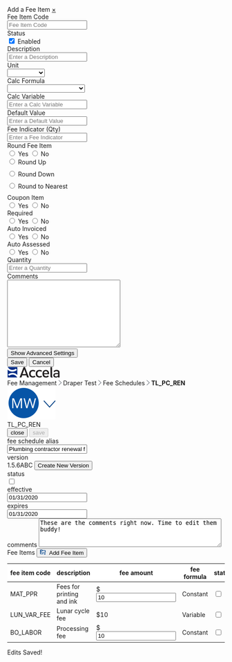 <html>
<head>
    <link rel="stylesheet" type="text/css" href="Fee Schedules.css">
</head>
<body>
    <div class="sidenav" id="mySidenav">
        <a class="title">Add a Fee Item</a>
        <a href="javascript:void(0)" class="closebtn" onclick="closeNav()">&times;</a>
        <form action="/action_page.php">
            <label for="feeitemcode" id="label">Fee Item Code</label><br>
            <input type="text" id="feeitemcode" name="feeitemcode" placeholder="Fee Item Code" onclick="floatLabel()"><br>
            <label>Status</label><br>
            <input type="checkbox" name="status" value="enabled" checked onclick="statusBox()">
            <label style="font-weight:normal;" id="enabled" for="enabled">Enabled</label><br>
            <label for="description">Description</label><br>
            <input type="text" id="description" name="description" placeholder="Enter a Description"><br>
            <label for="unit">Unit</label><br>
            <div class="dropdown">
                <select id="unit" name="unit">
                    <option value="none"></option>
                    <option value="Acres">Acres</option>
                    <option value="Amps">Amps</option>
                    <option value="AutoCalc">AutoCalc</option>
                    <option value="BTU">BTU</option>
                    <option value="Cubic Feet">Cubic Feet</option>
                </select><br>
            </div>
            <label for="calcform">Calc Formula</label><br>
            <div class="dropdown">
                <select id="calcform" name="calcform">
                    <option value="none"></option>
                    <option value="Linear with Min/Max">Linear with Min/Max</option>
                    <option value="Linear Min/Max Evaluation">Linear Min/Max Evaluation</option>
                    <option value="Fixed Fee by Range">Fixed Fee by Range</option>
                    <option value="Penalty">Penalty</option>
                    <option value="Constant">Constant</option>
                </select><br>
            </div>
            <label for="Calcvariable">Calc Variable</label><br>
            <input type="text" id="Calcvariable" name="Calcvariablen" placeholder="Enter a Calc Variable"><br>
            <label for="Defaultvalue">Default Value</label><br>
            <input type="text" id="Defaultvalue" name="Defaultvalue" placeholder="Enter a Default Value"><br>
            <label for="feeindc">Fee Indicator (Qty)</label><br>
            <input type="text" id="feeindc" name="feeindc" placeholder="Enter a Fee Indicator"><br>
            <label>Round Fee Item</label><br>
            <input type="radio" id="rfiyes" name="roundfeeitem" value="yes" onclick="revealInput()">
            <label style="font-weight:normal;" for="yes">Yes</label>
            <input type="radio" id="rfino" name="roundfeeitem" value="no" onclick="hideInput()">
            <label style="font-weight:normal;" for="no">No</label><br>
            <div class="roundfees" id="roundyesopt">
                <input type="radio" id="roundyes" name="roundyesopt" value="up" style="margin-bottom:12px;">
                <label for="up" style="font-weight:normal;">Round Up</label><br>
                <input type="radio" id="roundyes" name="roundyesopt" value="down" style="margin-bottom:12px;">
                <label for="down" style="font-weight:normal;">Round Down</label><br>
                <input type="radio" id="roundyes" name="roundyesopt" value="nearest" style="margin-bottom:12px;">
                <label for="nearest" style="font-weight:normal;">Round to Nearest</label><br>
            </div>
            <label>Coupon Item</label><br>
            <input type="radio" id="yes" name="couponitem" value="yes" onclick="showCoupon()">
            <label style="font-weight:normal;" for="yes">Yes</label>
            <input type="radio" id="no" name="couponitem" value="no" onclick="hideCoupon()">
            <label style="font-weight:normal;" for="no">No</label><br>
            <div class="couponitemdates" id="couponitemdates" style="display:none;">
                <label for="effdate">Effective Date</label><br>
                <input type="date" id="effdate" name="effdate"><br>
                <label for="disdate">Disabled Date</label><br>
                <input type="date" id="disdate" name="disdate"><br>
            </div>
            <label>Required</label><br>
            <input type="radio" id="yes" name="required" value="yes">
            <label style="font-weight:normal;" for="yes">Yes</label>
            <input type="radio" id="no" name="required" value="no">
            <label style="font-weight:normal;" for="no">No</label><br>
            <label>Auto Invoiced</label><br>
            <input type="radio" id="yes" name="autoinvoice" value="yes">
            <label style="font-weight:normal;" for="yes">Yes</label>
            <input type="radio" id="no" name="autoinvoice" value="no">
            <label style="font-weight:normal;" for="no">No</label><br>
            <label>Auto Assessed</label><br>
            <input type="radio" id="yes" name="autoassess" value="yes">
            <label style="font-weight:normal;" for="yes">Yes</label>
            <input type="radio" id="no" name="autoassess" value="no">
            <label style="font-weight:normal;" for="no">No</label><br>
            <label for="qty">Quantity</label><br>
            <input type="text" id="qty" name="qty" placeholder="Enter a Quantity"><br>
            <label for="comments">Comments</label><br>
            <textarea name="comments" id="comments" rows="10" cols="30"></textarea><br>
        </form>
        <button id="button" onclick="showAdvanced()">Show Advanced Settings</button><br>
        <div class="advanced" id="advanced" style="display:none;">
            <form action="/action_page.php">
                <label for="priority">Priority</label><br>
                <input type="text" id="priority" name="priority" placeholder="Enter a priority"><br>
                <label for="min">Minimum</label><br>
                <input type="text" id="min" name="min" placeholder="Enter a min"><br>
                <label for="max">Maximum</label><br>
                <input type="text" id="max" name="max" placeholder="Enter a max"><br>
                <label for="seq">Sequence for Calculation</label><br>
                <input type="text" id="seq" name="seq" placeholder="Enter sequence"><br>
                <label for="dis">Display Order</label><br>
                <input type="text" id="dis" name="dis" placeholder="Enter an order"><br>
                <label>Display in ACA</label><br>
                <input type="radio" id="yes" name="acadisp" value="yes" onclick="showAca()">
                <label style="font-weight:normal;" for="yes">Yes</label>
                <input type="radio" id="no" name="acadisp" value="no" onclick="hideAca()">
                <label style="font-weight:normal;" for="no">No</label>
                <input type="radio" id="yes" name="acadisp" value="yes" onclick="hideAca()">
                <label style="font-weight:normal;" for="yes">Read Only</label><br>
                <div class="aca" id="aca" style="display:none; margin-left:30px">
                    <label>Pay Later in ACA</label><br>
                    <input type="radio" id="yes" name="acapaylater" value="yes">
                    <label style="font-weight:normal;" for="yes">Yes</label>
                    <input type="radio" id="no" name="acapaylater" value="no">
                    <label style="font-weight:normal;" for="no">No</label><br>
                    <label>Required in ACA</label><br>
                    <input type="radio" id="yes" name="acareq" value="yes">
                    <label style="font-weight:normal;" for="yes">Yes</label>
                    <input type="radio" id="no" name="acareq" value="no">
                    <label style="font-weight:normal;" for="no">No</label><br>
                    <label>Reufndable in ACA</label><br>
                    <input type="radio" id="yes" name="acaref" value="yes">
                    <label style="font-weight:normal;" for="yes">Yes</label>
                    <input type="radio" id="no" name="acaref" value="no">
                    <label style="font-weight:normal;" for="no">No</label><br>
                </div>
                <label>Assess Adjustment on Recalculation</label><br>
                <input type="radio" id="yes" name="acadisp" value="yes" onclick="showAca()">
                <label style="font-weight:normal;" for="yes">Yes</label>
                <input type="radio" id="no" name="acadisp" value="no" onclick="hideAca()">
                <label style="font-weight:normal;" for="no">No</label><br>
                <label>Adjustment Credits Allowed</label><br>
                <input type="radio" id="yes" name="acadisp" value="yes" onclick="showAca()">
                <label style="font-weight:normal;" for="yes">Yes</label>
                <input type="radio" id="no" name="acadisp" value="no" onclick="hideAca()">
                <label style="font-weight:normal;" for="no">No</label><br>
                <label for="payperiod">Payment Period</label><br>
                <div class="dropdown">
                    <select id="payperiod" name="payperiod">
                        <option value="none"></option>
                        <option value="Linear with Min/Max">Code</option>
                        <option value="Linear Min/Max Evaluation">Final</option>
                        <option value="Fixed Fee by Range">Plan Initial</option>
                    </select><br>
                </div>
                <label for="subgroup">Subgroup</label><br>
                <input type="text" id="subgroup" name="subgroup" placeholder="Enter a subgroup"><br>
                <label>Fee Allocation</label><br>
                <input type="radio" id="yes" name="feeallocation" value="none" onclick="hideActcodes()">
                <label for="yes" style="font-weight:normal;">No Allocation</label>
                <input type="radio" id="no" name="feeallocation" value="percent" onclick="showActcodesperc()">
                <label for="no" style="font-weight:normal;">Percentage</label>
                <input type="radio" id="no" name="feeallocation" value="fixed" onclick="showActcodesfix()">
                <label for="no" style="font-weight:normal;">Fixed Amounts and Residual</label><br>
                <div style="display:none; position:relative; left:30px;" id="codes">
                    <div class="gridfield">
                        <label for="accountcode">Account Code 1</label><br>
                        <input type="text" id="accountcodename" name="accountcode" class="accountcode">
                    </div>
                    <div class="gridfield">
                        <label for="perc" class="perc">Percentage</label><br>
                        <input class="perc" type="text" id="percentage" name="accountcode" class="percent" placeholder="%" style="min-width:50px; width:120px;">
                    </div>
                    <div class="gridfield">
                        <label for="fixed" class="fixed">Amount</label><br>
                        <input class="fixed" type="text" class="fixed" name="fixed" style="min-width:50px; width:120px;" placeholder="$">
                    </div><br>
                    <div class="gridfield">
                        <label for="accountcode">Account Code 2</label><br>
                        <input type="text" id="accountcodename2" name="accountcode" class="accountcode">
                    </div>
                    <div class="gridfield">
                        <label for="perc" class="perc">Percentage</label><br>
                        <input class="perc" type="text" id="percentage2" name="accountcode" class="percent" placeholder="%" style="min-width:50px; width:120px;">
                    </div>
                    <div class="gridfield">
                        <label for="fixed" class="fixed">Amount</label><br>
                        <input class="fixed" type="text" class="fixed" name="fixed" style="min-width:50px; width:120px;" placeholder="$">
                    </div><br>
                    <div class="gridfield">
                        <label for="accountcode">Account Code 3</label><br>
                        <input type="text" id="accountcodename2" name="accountcode" class="accountcode">
                    </div>
                    <div class="gridfield">
                        <label for="perc" class="perc">Percentage</label><br>
                        <input class="perc" type="text" id="percentage2" name="accountcode" class="percent" placeholder="%" style="min-width:50px; width:120px;">
                    </div>
                    <div class="gridfield">
                        <label for="fixed" class="fixed">Amount</label><br>
                        <input class="fixed" type="text" class="fixed" name="fixed" style="min-width:50px; width:120px;" placeholder="$">
                        </div><br>
                    </div>
            </form>
        </div>
        <input type="submit" class="save" value="Save">
        <input type="submit" class="cancel" value="Cancel">
</div>
    <div class="accelaheader">
        <div class="logo">
            <img src="Accela_Logo_RGB.png">
        </div>
        <div class="breadcrumbs">
            <a>Fee Management</a>
            <img src="Fill 304.png">
            <a>Draper Test</a>
            <img src="Fill 304.png">
            <a class="pointer" onclick="window.location.href = 'https://shondecamp.github.io/shondecamp-github.io/';">Fee Schedules</a>
            <img src="Fill 304.png">
            <a style="font-weight:bolder;">TL_PC_REN</a>
        </div>
        <div class="usericon">
            <img src="Group.png">
        </div>
    </div>  
    <div class="title">
        <a>TL_PC_REN</a>
      <div class="buttoncontainer">
            <button class="secondarybutton" onclick="window.location.href = 'https://shondecamp.github.io/shondecamp-github.io/';" target="_blank" id="myBtn2">close</button>
            <button class="primarybutton" onclick="myFunction();" target="_blank" id="myBtn" disabled>save</button>
        </div>
    </div>    
    <div class="meta">
        <div class="formfieldwrapper">  
            <div class="textinput">
                <label>fee schedule alias</label>
                <br>
                <input value="Plumbing contractor renewal fees" onclick="this.select(); swapText()">
            </div>
        </div> 
        <div class="formfieldwrapper">  
            <div class="readonlywrapper">
                <label>version</label>
                <br>
                <div class="readonlywithbutton">
                    <a>1.5.6ABC</a>
                    <button class="tinybutton" onclick="window.location.href = 'https://shondecamp.github.io/shondecamp-github.io/Fee%20Schedule%20New%20Version';">Create New Version</button>
                </div>
            </div>
        </div>
        <div class="formfieldwrapper"> 
            <div class="readonlywrapper">
                <label>status</label>
                <br>
                <label class="switch">
                <input type="checkbox" onclick="this.select(); swapText()">
                <span class="slider"></span>
                </label>
            </div> 
        </div> 
        <div class="formfieldwrapper">  
            <div class="textinput">
                <label>effective</label>
                <br>
                <input value="01/31/2020" onclick="this.select(); swapText()">
            </div>
        </div> 
        <div class="formfieldwrapper">  
            <div class="textinput">
                <label>expires</label>
                <br>
                <input value="01/31/2020" onclick="this.select(); swapText()">
            </div>
        </div> 
        <div class="freetextwrapper">  
            <div class="freetext">
                <label>comments</label>
                <textarea rows="4" cols="50" onclick="this.select(); swapText()">These are the comments right now. Time to edit them buddy!</textarea>
            </div>
        </div> 
    </div>
    <div class="tablecontainer">
            <div class="tabletitle">
                 Fee Items 
                 <button class="tinybutton" style="right:60px; font-weight:normal;" onclick="openNav()">
                      <img src="NewVersion.png" style="visibility:visible;height:12px;padding-right:5px;">
                      Add Fee Item
                 </button>
            </div>
            <table>
            <thead>
                <tr style="background:white;">
                    <th>fee item code</th>
                    <th>description</th>
                    <th>fee amount</th>
                    <th>fee formula</th>
                    <th>status</th>
                    <th></th>
                </tr>
            </thead>
            <tbody>
                <tr>
                    <td>MAT_PPR</td>
                    <td>Fees for printing and ink</td>
                    <td><div class="tableinput">$<input value="10" onclick="this.select(); swapText()"></div></td>
                    <td>Constant</td>
                    <td><label class="switch" style="margin-top:10px;">
                        <input type="checkbox" onclick="this.select(); swapText()">
                        <span class="slider"></span>
                        </label></td>
                    <td><img src="Trash.png"></td>
                </tr>
                <tr>
                    <td>LUN_VAR_FEE</td>
                    <td>Lunar cycle fee</td>
                    <td>$10</td>
                    <td>Variable</td>
                    <td><label class="switch" style="margin-top:10px;">
                        <input type="checkbox" onclick="this.select(); swapText()">
                        <span class="slider"></span>
                        </label></td>
                    <td><img src="Trash.png"></td>
                </tr>
                <tr>
                    <td>BO_LABOR</td>
                    <td>Processing fee</td>
                    <td><div class="tableinput">$<input value="10" onclick="this.select(); swapText()"></div></td>
                    <td>Constant</td>
                    <td><label class="switch" style="margin-top:10px;">
                        <input type="checkbox" onclick="this.select(); swapText()">
                        <span class="slider"></span>
                        </label></td>
                    <td><img src="Trash.png"></td>
                </tr>
            </tbody>
        </table>
    </div>
  <div class="spacer"></div>
  <div id="snackbar">Edits Saved!</div>
  <script src="Fee Schedules.js"></script>
</body>
</html>
